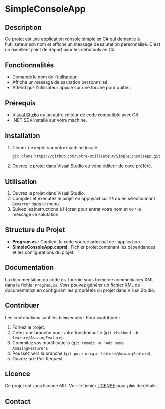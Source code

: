 
# SimpleConsoleApp

## Description

Ce projet est une application console simple en C# qui demande à l'utilisateur son nom et affiche un message de salutation personnalisé. C'est un excellent point de départ pour les débutants en C#.

## Fonctionnalités

- Demande le nom de l'utilisateur.
- Affiche un message de salutation personnalisé.
- Attend que l'utilisateur appuie sur une touche pour quitter.

## Prérequis

- [Visual Studio](https://visualstudio.microsoft.com/) ou un autre éditeur de code compatible avec C#.
- .NET SDK installé sur votre machine.

## Installation

1. Clonez ce dépôt sur votre machine locale :

   ```bash
   git clone https://github.com/votre-utilisateur/SimpleConsoleApp.git
   ```

2. Ouvrez le projet dans Visual Studio ou votre éditeur de code préféré.

## Utilisation

1. Ouvrez le projet dans Visual Studio.
2. Compilez et exécutez le projet en appuyant sur `F5` ou en sélectionnant `Démarrer` dans le menu.
3. Suivez les instructions à l'écran pour entrer votre nom et voir le message de salutation.

## Structure du Projet

- **Program.cs** : Contient le code source principal de l'application.
- **SimpleConsoleApp.csproj** : Fichier projet contenant les dépendances et les configurations du projet.

## Documentation

La documentation du code est fournie sous forme de commentaires XML dans le fichier `Program.cs`. Vous pouvez générer un fichier XML de documentation en configurant les propriétés du projet dans Visual Studio.

## Contribuer

Les contributions sont les bienvenues ! Pour contribuer :

1. Forkez le projet.
2. Créez une branche pour votre fonctionnalité (`git checkout -b feature/AmazingFeature`).
3. Commitez vos modifications (`git commit -m 'Add some AmazingFeature'`).
4. Poussez vers la branche (`git push origin feature/AmazingFeature`).
5. Ouvrez une Pull Request.

## Licence

Ce projet est sous licence MIT. Voir le fichier [LICENSE](LICENSE) pour plus de détails.

## Contact

